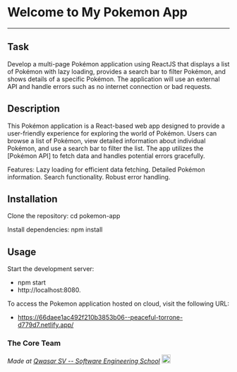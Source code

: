 # Welcome to My Pokemon App
***

## Task
Develop a multi-page Pokémon application using ReactJS that displays a list of Pokémon with lazy loading, provides a search bar to filter Pokémon, and shows details of a specific Pokémon. The application will use an external API and handle errors such as no internet connection or bad requests.

## Description
This Pokémon application is a React-based web app designed to provide a user-friendly experience for exploring the world of Pokémon. Users can browse a list of Pokémon, view detailed information about individual Pokémon, and use a search bar to filter the list. The app utilizes the [Pokémon API] to fetch data and handles potential errors gracefully.

Features:
Lazy loading for efficient data fetching.
Detailed Pokémon information.
Search functionality.
Robust error handling.

## Installation
Clone the repository:
cd pokemon-app

Install dependencies:
npm install

## Usage
Start the development server:
- npm start 
- http://localhost:8080.

To access the Pokemon application hosted on cloud, visit the following URL:
- https://66daee1ac492f210b3853b06--peaceful-torrone-d779d7.netlify.app/

### The Core Team


<span><i>Made at <a href='https://qwasar.io'>Qwasar SV -- Software Engineering School</a></i></span>
<span><img alt='Qwasar SV -- Software Engineering Schools Logo' src='https://storage.googleapis.com/qwasar-public/qwasar-logo_50x50.png' width='20px' /></span>

